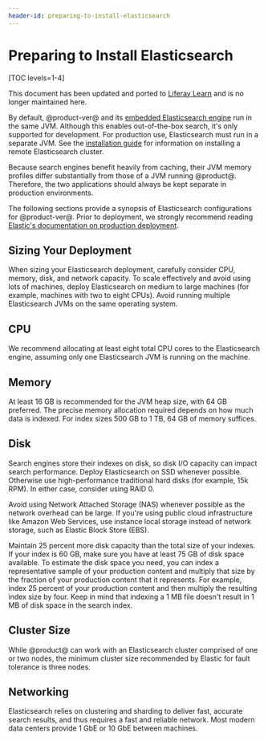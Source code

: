 ```yaml
---
header-id: preparing-to-install-elasticsearch
---
```


# Preparing to Install Elasticsearch

[TOC levels=1-4]

<aside class="alert alert-info">
  <span class="wysiwyg-color-blue120">This document has been updated and ported to <a href="https://learn.liferay.com/dxp/latest/en/using-search/installing-and-upgrading-a-search-engine/elasticsearch/getting-started-with-elasticsearch.html">Liferay Learn</a> and is no longer maintained here.</span>
</aside>

By default, @product-ver@ and its 
[embedded Elasticsearch engine](/docs/7-2/deploy/-/knowledge_base/d/elasticsearch#embedded-vs-remote-operation-mode)
run in the same JVM. Although this enables out-of-the-box search, it's only
supported for development. For production use, Elasticsearch must run in a
separate JVM. See the 
[installation guide](/docs/7-2/deploy/-/knowledge_base/d/installing-elasticsearch)
for information on installing a remote Elasticsearch cluster. 

Because search engines benefit heavily from caching, their JVM memory profiles
differ substantially from those of a JVM running @product@. Therefore, the two
applications should always be kept separate in production environments. 

The following sections provide a synopsis of Elasticsearch configurations for 
@product-ver@. Prior to deployment, we strongly recommend reading 
[Elastic's documentation on production deployment](https://www.elastic.co/guide/en/elasticsearch/reference/7.x/index.html). 

## Sizing Your Deployment 

When sizing your Elasticsearch deployment, carefully consider CPU, memory, disk,
and network capacity. To scale effectively and avoid using lots of machines,
deploy Elasticsearch on medium to large machines (for example, machines with two
to eight CPUs). Avoid running multiple Elasticsearch JVMs on the same operating
system. 

## CPU 

We recommend allocating at least eight total CPU cores to the Elasticsearch
engine, assuming only one Elasticsearch JVM is running on the machine. 

## Memory 

At least 16 GB is recommended for the JVM heap size, with 64 GB preferred. The precise
memory allocation required depends on how much data is indexed. For index sizes
500 GB to 1 TB, 64 GB of memory suffices. 

## Disk 

Search engines store their indexes on disk, so disk I/O capacity can impact
search performance. Deploy Elasticsearch on SSD whenever possible. Otherwise use
high-performance traditional hard disks (for example, 15k RPM). In either case,
consider using RAID 0.

Avoid using Network Attached Storage (NAS) whenever possible as the network
overhead can be large. If you're using public cloud infrastructure like Amazon
Web Services, use instance local storage instead of network storage, such as
Elastic Block Store (EBS). 

Maintain 25 percent more disk capacity than the total size of your indexes. If
your index is 60 GB, make sure you have at least 75 GB of disk space available.
To estimate the disk space you need, you can index a representative sample of
your production content and multiply that size by the fraction of your
production content that it represents. For example, index 25 percent of your
production content and then multiply the resulting index size by four. Keep in
mind that indexing a 1 MB file doesn't result in 1 MB of disk space in the
search index. 

## Cluster Size 

While @product@ can work with an Elasticsearch cluster comprised of one or two
nodes, the minimum cluster size recommended by Elastic for fault tolerance is
three nodes.

## Networking 

Elasticsearch relies on clustering and sharding to deliver fast, accurate search
results, and thus requires a fast and reliable network. Most modern data centers
provide 1 GbE or 10 GbE between machines. 

